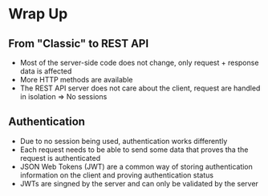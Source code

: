 # Wrap Up

## From "Classic" to REST API

- Most of the server-side code does not change, only request + response data is affected
- More HTTP methods are available
- The REST API server does not care about the client, request are handled in isolation => No sessions

## Authentication

- Due to no session being used, authentication works differently
- Each request needs to be able to send some data that proves tha the request is authenticated
- JSON Web Tokens (JWT) are a common way of storing authentication information on the client and proving authentication status
- JWTs are singned by the server and can only be validated by the server
